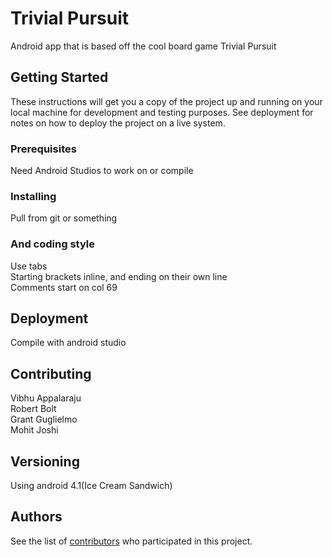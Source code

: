 # Trivial Pursuit

Android app that is based off the cool board game Trivial Pursuit

## Getting Started

These instructions will get you a copy of the project up and running on your local machine for development and testing purposes. See deployment for notes on how to deploy the project on a live system.

### Prerequisites

Need Android Studios to work on or compile

### Installing

Pull from git or something

### And coding style

Use tabs  
Starting brackets inline, and ending on their own line  
Comments start on col 69  

## Deployment

Compile with android studio

## Contributing

Vibhu Appalaraju  
Robert Bolt  
Grant Guglielmo  
Mohit Joshi  

## Versioning

Using android 4.1(Ice Cream Sandwich)

## Authors

See the list of [contributors](https://github.com/grantguglielmo/Trivial-Pursuit/contributors) who participated in this project.
